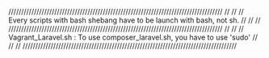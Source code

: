 ////////////////////////////////////////////////////////////////////////////////////
//                                                                                //
//      Every scripts with bash shebang have to be launch with bash, not sh.      //
//                                                                                //
////////////////////////////////////////////////////////////////////////////////////
//                                                                                //
//     Vagrant_Laravel.sh : To use composer_laravel.sh, you have to use 'sudo'    //
//                                                                                //
////////////////////////////////////////////////////////////////////////////////////

